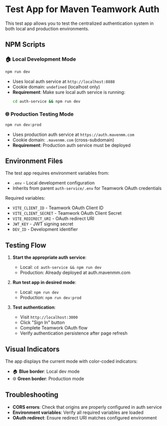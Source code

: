 # Test App for Maven Teamwork Auth

This test app allows you to test the centralized authentication system in both local and production environments.

## NPM Scripts

### 🏠 Local Development Mode
```bash
npm run dev
```
- Uses local auth service at `http://localhost:8888`
- Cookie domain: `undefined` (localhost only)
- **Requirement**: Make sure local auth service is running:
  ```bash
  cd auth-service && npm run dev
  ```

### 🌐 Production Testing Mode
```bash
npm run dev:prod
```
- Uses production auth service at `https://auth.mavenmm.com`
- Cookie domain: `.mavenmm.com` (cross-subdomain)
- **Requirement**: Production auth service must be deployed

## Environment Files

The test app requires environment variables from:
- `.env` - Local development configuration
- Inherits from parent `auth-service/.env` for Teamwork OAuth credentials

Required variables:
- `VITE_CLIENT_ID` - Teamwork OAuth Client ID
- `VITE_CLIENT_SECRET` - Teamwork OAuth Client Secret
- `VITE_REDIRECT_URI` - OAuth redirect URI
- `JWT_KEY` - JWT signing secret
- `DEV_ID` - Development identifier

## Testing Flow

1. **Start the appropriate auth service**:
   - Local: `cd auth-service && npm run dev`
   - Production: Already deployed at auth.mavenmm.com

2. **Run test app in desired mode**:
   - Local: `npm run dev`
   - Production: `npm run dev:prod`

3. **Test authentication**:
   - Visit `http://localhost:3000`
   - Click "Sign In" button
   - Complete Teamwork OAuth flow
   - Verify authentication persistence after page refresh

## Visual Indicators

The app displays the current mode with color-coded indicators:
- 🏠 **Blue border**: Local dev mode
- 🌐 **Green border**: Production mode

## Troubleshooting

- **CORS errors**: Check that origins are properly configured in auth service
- **Environment variables**: Verify all required variables are loaded
- **OAuth redirect**: Ensure redirect URI matches configured environment